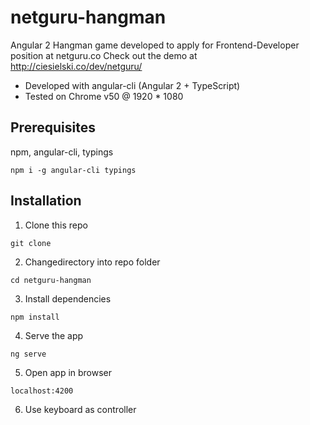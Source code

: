 # netguru-hangman

Angular 2 Hangman game developed to apply for Frontend-Developer position at netguru.co
Check out the demo at http://ciesielski.co/dev/netguru/

- Developed with angular-cli (Angular 2 + TypeScript)
- Tested on Chrome v50 @ 1920 * 1080

## Prerequisites

npm, angular-cli, typings

`npm i -g angular-cli typings`

## Installation

1. Clone this repo

`git clone`

2. Changedirectory into repo folder

`cd netguru-hangman`

3. Install dependencies

`npm install`

4. Serve the app

`ng serve`

5. Open app in browser

`localhost:4200`

6. Use keyboard as controller

